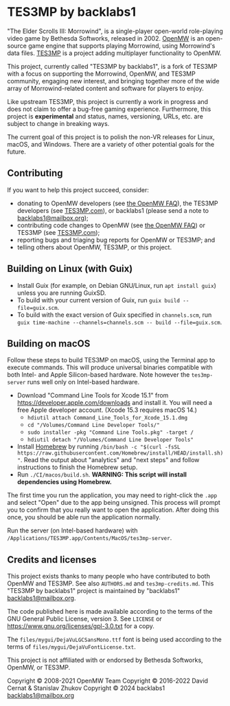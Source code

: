 # TES3MP by backlabs1

"The Elder Scrolls III: Morrowind", is a single-player open-world role-playing
video game by Bethesda Softworks, released
in 2002. [OpenMW](https://openmw.org/) is an open-source game engine that
supports playing Morrowind, using Morrowind's data
files. [TES3MP](https://tes3mp.com) is a project adding multiplayer
functionality to OpenMW.

This project, currently called "TES3MP by backlabs1", is a fork of TES3MP with
a focus on supporting the Morrowind, OpenMW, and TES3MP community, engaging
new interest, and bringing together more of the wide array of
Morrowind-related content and software for players to enjoy.

Like upstream TES3MP, this project is currently a work in progress and does
not claim to offer a bug-free gaming experience. Furthermore, this project is
**experimental** and status, names, versioning, URLs, etc. are subject to
change in breaking ways.

The current goal of this project is to polish the non-VR releases for Linux,
macOS, and Windows. There are a variety of other potential goals for the
future.

## Contributing

If you want to help this project succeed, consider:

- donating to OpenMW developers (see [the OpenMW
  FAQ](https://openmw.org/faq/#donations)), the TES3MP developers (see
  [TES3MP.com](http://tes3mp.com/#donations)), or backlabs1 (please send a
  note to <backlabs1@mailbox.org>);
- contributing code changes to OpenMW (see [the OpenMW
  FAQ](https://openmw.org/faq/#help)) or TES3MP (see
  [TES3MP.com](http://tes3mp.com/#contributing));
- reporting bugs and triaging bug reports for OpenMW or TES3MP; and
- telling others about OpenMW, TES3MP, or this project.

## Building on Linux (with Guix)

- Install Guix (for example, on Debian GNU/Linux, run `apt install guix`)
  unless you are running GuixSD.
- To build with your current version of Guix, run `guix build
  --file=guix.scm`.
- To build with the exact version of Guix specified in `channels.scm`, run
  `guix time-machine --channels=channels.scm -- build --file=guix.scm`.

## Building on macOS

Follow these steps to build TES3MP on macOS, using the Terminal app to execute
commands. This will produce universal binaries compatible with both Intel- and
Apple Silicon-based hardware. Note however the `tes3mp-server` runs well only
on Intel-based hardware.

- Download "Command Line Tools for Xcode 15.1" from
  <https://developer.apple.com/downloads> and install it. You will need a free
  Apple developer account. (Xcode 15.3 requires macOS 14.)
  - `hdiutil attach Command_Line_Tools_for_Xcode_15.1.dmg`
  - `cd "/Volumes/Command Line Developer Tools/"`
  - `sudo installer -pkg "Command Line Tools.pkg" -target /`
  - `hdiutil detach "/Volumes/Command Line Developer Tools"`
- Install [Homebrew](https://brew.sh/) by running `/bin/bash -c "$(curl -fsSL
  https://raw.githubusercontent.com/Homebrew/install/HEAD/install.sh)"`. Read
  the output about "analytics" and "next steps" and follow instructions to
  finish the Homebrew setup.
- Run `./CI/macos/build.sh`. **WARNING: This script will install dependencies
  using Homebrew.**

The first time you run the application, you may need to right-click the `.app`
and select "Open" due to the app being unsigned. This process will prompt you
to confirm that you really want to open the application. After doing this
once, you should be able run the application normally.

Run the server (on Intel-based hardware) with
`/Applications/TES3MP.app/Contents/MacOS/tes3mp-server`.

## Credits and licenses

This project exists thanks to many people who have contributed to both OpenMW
and TES3MP. See also `AUTHORS.md` and `tes3mp-credits.md`. This "TES3MP by
backlabs1" project is maintained by "backlabs1" <backlabs1@mailbox.org>.

The code published here is made available according to the terms of the GNU
General Public License, version 3. See `LICENSE` or
<https://www.gnu.org/licenses/gpl-3.0.txt> for a copy.

The `files/mygui/DejaVuLGCSansMono.ttf` font is being used according to the
terms of `files/mygui/DejaVuFontLicense.txt`.

This project is not affiliated with or endorsed by Bethesda Softworks, OpenMW,
or TES3MP.

Copyright © 2008-2021 OpenMW Team
Copyright © 2016-2022 David Cernat & Stanislav Zhukov
Copyright © 2024 backlabs1 <backlabs1@mailbox.org>
